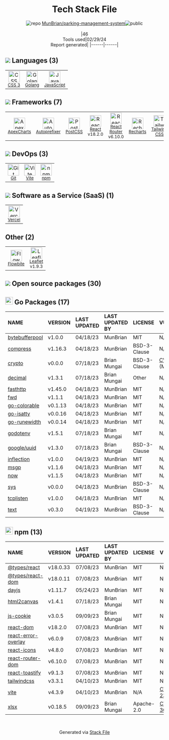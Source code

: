 <!--
&lt;--- Readme.md Snippet without images Start ---&gt;
## Tech Stack
MunBrian/parking-management-system is built on the following main stack:

- [Golang](http://golang.org/) – Languages
- [JavaScript](https://developer.mozilla.org/en-US/docs/Web/JavaScript) – Languages
- [ApexCharts](https://apexcharts.com/) – Charting Libraries
- [Autoprefixer](https://github.com/postcss/autoprefixer) – CSS Pre-processors / Extensions
- [PostCSS](https://github.com/postcss/postcss) – CSS Pre-processors / Extensions
- [React](https://reactjs.org/) – Javascript UI Libraries
- [React Router](https://github.com/rackt/react-router) – JavaScript Framework Components
- [Recharts](http://recharts.org/) – Charting Libraries
- [Tailwind CSS](https://tailwindcss.com) – Front-End Frameworks
- [Vite](https://vitejs.dev/) – JS Build Tools / JS Task Runners
- [Vercel](https://vercel.com/) – Static Web Hosting
- [Flowbite](https://flowbite.com/) – UI Components
- [Leaflet](http://leafletjs.com/) – Mapping APIs

Full tech stack [here](/techstack.md)

&lt;--- Readme.md Snippet without images End ---&gt;

&lt;--- Readme.md Snippet with images Start ---&gt;
## Tech Stack
MunBrian/parking-management-system is built on the following main stack:

- <img width='25' height='25' src='https://img.stackshare.io/service/1005/O6AczwfV_400x400.png' alt='Golang'/> [Golang](http://golang.org/) – Languages
- <img width='25' height='25' src='https://img.stackshare.io/service/1209/javascript.jpeg' alt='JavaScript'/> [JavaScript](https://developer.mozilla.org/en-US/docs/Web/JavaScript) – Languages
- <img width='25' height='25' src='https://img.stackshare.io/service/10369/fYzCQZ9X_400x400.jpg' alt='ApexCharts'/> [ApexCharts](https://apexcharts.com/) – Charting Libraries
- <img width='25' height='25' src='https://img.stackshare.io/service/2202/72d087642cfce6fef6f2dabec5bf49e8_400x400.png' alt='Autoprefixer'/> [Autoprefixer](https://github.com/postcss/autoprefixer) – CSS Pre-processors / Extensions
- <img width='25' height='25' src='https://img.stackshare.io/service/3339/rlFcjEdI.png' alt='PostCSS'/> [PostCSS](https://github.com/postcss/postcss) – CSS Pre-processors / Extensions
- <img width='25' height='25' src='https://img.stackshare.io/service/1020/OYIaJ1KK.png' alt='React'/> [React](https://reactjs.org/) – Javascript UI Libraries
- <img width='25' height='25' src='https://img.stackshare.io/service/3350/8261421.png' alt='React Router'/> [React Router](https://github.com/rackt/react-router) – JavaScript Framework Components
- <img width='25' height='25' src='https://img.stackshare.io/service/5608/13690587.png' alt='Recharts'/> [Recharts](http://recharts.org/) – Charting Libraries
- <img width='25' height='25' src='https://img.stackshare.io/service/8158/default_660b7c41c3ba489cb581eec89c04655404258c19.png' alt='Tailwind CSS'/> [Tailwind CSS](https://tailwindcss.com) – Front-End Frameworks
- <img width='25' height='25' src='https://img.stackshare.io/service/21547/default_1aeac791cde11ff66cc0b20dcc6144eeb185c905.png' alt='Vite'/> [Vite](https://vitejs.dev/) – JS Build Tools / JS Task Runners
- <img width='25' height='25' src='https://img.stackshare.io/service/7618/bHjpwZem_400x400.png' alt='Vercel'/> [Vercel](https://vercel.com/) – Static Web Hosting
- <img width='25' height='25' src='https://img.stackshare.io/service/40090/default_dd2d5033d0363b16e87367cb62b402aa9da531bf.png' alt='Flowbite'/> [Flowbite](https://flowbite.com/) – UI Components
- <img width='25' height='25' src='https://img.stackshare.io/service/2392/leaflet_upic.png' alt='Leaflet'/> [Leaflet](http://leafletjs.com/) – Mapping APIs

Full tech stack [here](/techstack.md)

&lt;--- Readme.md Snippet with images End ---&gt;
-->
<div align="center">

# Tech Stack File
![](https://img.stackshare.io/repo.svg "repo") [MunBrian/parking-management-system](https://github.com/MunBrian/parking-management-system)![](https://img.stackshare.io/public_badge.svg "public")
<br/><br/>
|46<br/>Tools used|02/29/24 <br/>Report generated|
|------|------|
</div>

## <img src='https://img.stackshare.io/languages.svg'/> Languages (3)
<table><tr>
  <td align='center'>
  <img width='36' height='36' src='https://img.stackshare.io/service/6727/css.png' alt='CSS 3'>
  <br>
  <sub><a href="https://developer.mozilla.org/en-US/docs/Web/CSS/CSS3">CSS 3</a></sub>
  <br>
  <sub></sub>
</td>

<td align='center'>
  <img width='36' height='36' src='https://img.stackshare.io/service/1005/O6AczwfV_400x400.png' alt='Golang'>
  <br>
  <sub><a href="http://golang.org/">Golang</a></sub>
  <br>
  <sub></sub>
</td>

<td align='center'>
  <img width='36' height='36' src='https://img.stackshare.io/service/1209/javascript.jpeg' alt='JavaScript'>
  <br>
  <sub><a href="https://developer.mozilla.org/en-US/docs/Web/JavaScript">JavaScript</a></sub>
  <br>
  <sub></sub>
</td>

</tr>
</table>

## <img src='https://img.stackshare.io/frameworks.svg'/> Frameworks (7)
<table><tr>
  <td align='center'>
  <img width='36' height='36' src='https://img.stackshare.io/service/10369/fYzCQZ9X_400x400.jpg' alt='ApexCharts'>
  <br>
  <sub><a href="https://apexcharts.com/">ApexCharts</a></sub>
  <br>
  <sub></sub>
</td>

<td align='center'>
  <img width='36' height='36' src='https://img.stackshare.io/service/2202/72d087642cfce6fef6f2dabec5bf49e8_400x400.png' alt='Autoprefixer'>
  <br>
  <sub><a href="https://github.com/postcss/autoprefixer">Autoprefixer</a></sub>
  <br>
  <sub></sub>
</td>

<td align='center'>
  <img width='36' height='36' src='https://img.stackshare.io/service/3339/rlFcjEdI.png' alt='PostCSS'>
  <br>
  <sub><a href="https://github.com/postcss/postcss">PostCSS</a></sub>
  <br>
  <sub></sub>
</td>

<td align='center'>
  <img width='36' height='36' src='https://img.stackshare.io/service/1020/OYIaJ1KK.png' alt='React'>
  <br>
  <sub><a href="https://reactjs.org/">React</a></sub>
  <br>
  <sub>v18.2.0</sub>
</td>

<td align='center'>
  <img width='36' height='36' src='https://img.stackshare.io/service/3350/8261421.png' alt='React Router'>
  <br>
  <sub><a href="https://github.com/rackt/react-router">React Router</a></sub>
  <br>
  <sub>v6.10.0</sub>
</td>

<td align='center'>
  <img width='36' height='36' src='https://img.stackshare.io/service/5608/13690587.png' alt='Recharts'>
  <br>
  <sub><a href="http://recharts.org/">Recharts</a></sub>
  <br>
  <sub></sub>
</td>

<td align='center'>
  <img width='36' height='36' src='https://img.stackshare.io/service/8158/default_660b7c41c3ba489cb581eec89c04655404258c19.png' alt='Tailwind CSS'>
  <br>
  <sub><a href="https://tailwindcss.com">Tailwind CSS</a></sub>
  <br>
  <sub></sub>
</td>

</tr>
</table>

## <img src='https://img.stackshare.io/devops.svg'/> DevOps (3)
<table><tr>
  <td align='center'>
  <img width='36' height='36' src='https://img.stackshare.io/service/1046/git.png' alt='Git'>
  <br>
  <sub><a href="http://git-scm.com/">Git</a></sub>
  <br>
  <sub></sub>
</td>

<td align='center'>
  <img width='36' height='36' src='https://img.stackshare.io/service/21547/default_1aeac791cde11ff66cc0b20dcc6144eeb185c905.png' alt='Vite'>
  <br>
  <sub><a href="https://vitejs.dev/">Vite</a></sub>
  <br>
  <sub></sub>
</td>

<td align='center'>
  <img width='36' height='36' src='https://img.stackshare.io/service/1120/lejvzrnlpb308aftn31u.png' alt='npm'>
  <br>
  <sub><a href="https://www.npmjs.com/">npm</a></sub>
  <br>
  <sub></sub>
</td>

</tr>
</table>

## <img src='https://img.stackshare.io/saas.svg'/> Software as a Service (SaaS) (1)
<table><tr>
  <td align='center'>
  <img width='36' height='36' src='https://img.stackshare.io/service/7618/bHjpwZem_400x400.png' alt='Vercel'>
  <br>
  <sub><a href="https://vercel.com/">Vercel</a></sub>
  <br>
  <sub></sub>
</td>

</tr>
</table>

## Other (2)
<table><tr>
  <td align='center'>
  <img width='36' height='36' src='https://img.stackshare.io/service/40090/default_dd2d5033d0363b16e87367cb62b402aa9da531bf.png' alt='Flowbite'>
  <br>
  <sub><a href="https://flowbite.com/">Flowbite</a></sub>
  <br>
  <sub></sub>
</td>

<td align='center'>
  <img width='36' height='36' src='https://img.stackshare.io/service/2392/leaflet_upic.png' alt='Leaflet'>
  <br>
  <sub><a href="http://leafletjs.com/">Leaflet</a></sub>
  <br>
  <sub>v1.9.3</sub>
</td>

</tr>
</table>


## <img src='https://img.stackshare.io/group.svg' /> Open source packages (30)</h2>

## <img width='24' height='24' src='https://img.stackshare.io/service/21112/default_1346bbda8fe03e4dce5601323a3ca47a10c1ae36.png'/> Go Packages (17)

|NAME|VERSION|LAST UPDATED|LAST UPDATED BY|LICENSE|VULNERABILITIES|
|:------|:------|:------|:------|:------|:------|
|[bytebufferpool](https://pkg.go.dev/github.com/valyala/bytebufferpool)|v1.0.0|04/18/23|MunBrian |MIT|N/A|
|[compress](https://pkg.go.dev/github.com/klauspost/compress)|v1.16.3|04/18/23|MunBrian |BSD-3-Clause|N/A|
|[crypto](https://pkg.go.dev/golang.org/x/crypto)|v0.0.0|07/18/23|Brian Mungai |BSD-3-Clause|[CVE-2020-9283](https://github.com/advisories/GHSA-ffhg-7mh4-33c4) (Moderate)|
|[decimal](https://pkg.go.dev/github.com/shopspring/decimal)|v1.3.1|07/18/23|Brian Mungai |Other|N/A|
|[fasthttp](https://pkg.go.dev/github.com/valyala/fasthttp)|v1.45.0|04/18/23|MunBrian |MIT|N/A|
|[fwd](https://pkg.go.dev/github.com/philhofer/fwd)|v1.1.1|04/18/23|MunBrian |MIT|N/A|
|[go-colorable](https://pkg.go.dev/github.com/mattn/go-colorable)|v0.1.13|04/18/23|MunBrian |MIT|N/A|
|[go-isatty](https://pkg.go.dev/github.com/mattn/go-isatty)|v0.0.16|04/18/23|MunBrian |MIT|N/A|
|[go-runewidth](https://pkg.go.dev/github.com/mattn/go-runewidth)|v0.0.14|04/18/23|MunBrian |MIT|N/A|
|[godotenv](https://pkg.go.dev/github.com/joho/godotenv)|v1.5.1|07/18/23|Brian Mungai |MIT|N/A|
|[google/uuid](https://pkg.go.dev/github.com/google/uuid)|v1.3.0|07/18/23|Brian Mungai |BSD-3-Clause|N/A|
|[inflection](https://pkg.go.dev/github.com/jinzhu/inflection)|v1.0.0|04/19/23|MunBrian |MIT|N/A|
|[msgp](https://pkg.go.dev/github.com/tinylib/msgp)|v1.1.6|04/18/23|MunBrian |MIT|N/A|
|[now](https://pkg.go.dev/github.com/jinzhu/now)|v1.1.5|04/18/23|MunBrian |MIT|N/A|
|[sys](https://pkg.go.dev/golang.org/x/sys)|v0.0.0|04/18/23|MunBrian |BSD-3-Clause|N/A|
|[tcplisten](https://pkg.go.dev/github.com/valyala/tcplisten)|v1.0.0|04/18/23|MunBrian |MIT|N/A|
|[text](https://pkg.go.dev/golang.org/x/text)|v0.3.0|04/19/23|MunBrian |BSD-3-Clause|N/A|


## <img width='24' height='24' src='https://img.stackshare.io/service/1120/lejvzrnlpb308aftn31u.png'/> npm (13)

|NAME|VERSION|LAST UPDATED|LAST UPDATED BY|LICENSE|VULNERABILITIES|
|:------|:------|:------|:------|:------|:------|
|[@types/react](https://www.npmjs.com/@types/react)|v18.0.33|07/08/23|MunBrian |MIT|N/A|
|[@types/react-dom](https://www.npmjs.com/@types/react-dom)|v18.0.11|07/08/23|MunBrian |MIT|N/A|
|[dayjs](https://www.npmjs.com/dayjs)|v1.11.7|05/24/23|MunBrian |MIT|N/A|
|[html2canvas](https://www.npmjs.com/html2canvas)|v1.4.1|07/18/23|Brian Mungai |MIT|N/A|
|[js-cookie](https://www.npmjs.com/js-cookie)|v3.0.5|09/09/23|Brian Mungai |MIT|N/A|
|[react-dom](https://www.npmjs.com/react-dom)|v18.2.0|07/08/23|MunBrian |MIT|N/A|
|[react-error-overlay](https://www.npmjs.com/react-error-overlay)|v6.0.9|07/08/23|MunBrian |MIT|N/A|
|[react-icons](https://www.npmjs.com/react-icons)|v4.8.0|07/08/23|MunBrian |MIT|N/A|
|[react-router-dom](https://www.npmjs.com/react-router-dom)|v6.10.0|07/08/23|MunBrian |MIT|N/A|
|[react-toastify](https://www.npmjs.com/react-toastify)|v9.1.3|07/08/23|MunBrian |MIT|N/A|
|[tailwindcss](https://www.npmjs.com/tailwindcss)|v3.3.1|04/10/23|MunBrian |MIT|N/A|
|[vite](https://www.npmjs.com/vite)|v4.3.9|04/10/23|MunBrian |N/A|[CVE-2024-23331](https://github.com/advisories/GHSA-c24v-8rfc-w8vw) (High)|
|[xlsx](https://www.npmjs.com/xlsx)|v0.18.5|09/09/23|Brian Mungai |Apache-2.0|[CVE-2023-30533](https://github.com/advisories/GHSA-4r6h-8v6p-xvw6) (High)|

<br/>
<div align='center'>

Generated via [Stack File](https://github.com/marketplace/stack-file)
